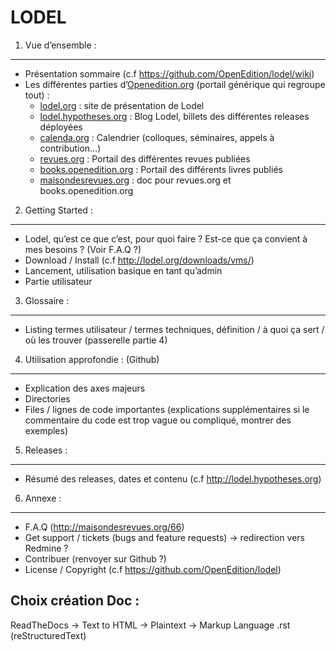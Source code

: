 LODEL
=====

1. 	Vue d’ensemble :
------------------------

- Présentation sommaire (c.f https://github.com/OpenEdition/lodel/wiki)
- Les différentes parties d’[Openedition.org](https://www.openedition.org) (portail générique qui regroupe tout) :
	- [lodel.org](https://www.lodel.org) : site de présentation de Lodel
	- [lodel.hypotheses.org](https://www.lodel.hypotheses.org) : Blog Lodel, billets des différentes releases déployées
	- [calenda.org](https://www.calenda.org) : Calendrier (colloques, séminaires, appels à contribution…)
	- [revues.org](https://www.revues.org) : Portail des différentes revues publiées
	- [books.openedition.org](https://books.openedition.org) : Portail des différents livres publiés
	- [maisondesrevues.org](https://www.maisondesrevues.org) : doc pour revues.org et books.openedition.org

2.	Getting Started :
-------------------------

- Lodel, qu’est ce que c’est, pour quoi faire ? Est-ce que ça convient à mes besoins ? (Voir F.A.Q ?) 
- Download / Install (c.f http://lodel.org/downloads/vms/)
- Lancement, utilisation basique en tant qu’admin
- Partie utilisateur

3.	Glossaire :
-------------------

- Listing termes utilisateur / termes techniques, définition / à quoi ça sert / où les trouver (passerelle partie 4)

4.	Utilisation approfondie : (Github)
------------------------------------------

- Explication des axes majeurs
- Directories
- Files / lignes de code importantes (explications supplémentaires si le commentaire du code est trop vague ou compliqué, montrer des exemples)

5.	Releases :
------------------

- Résumé des releases, dates et contenu (c.f http://lodel.hypotheses.org)

6.	Annexe :
----------------

- F.A.Q (http://maisondesrevues.org/66)
- Get support / tickets (bugs and feature requests) -> redirection vers Redmine ?
- Contribuer (renvoyer sur Github ?)
- License / Copyright (c.f https://github.com/OpenEdition/lodel)

Choix création Doc :
--------------------

ReadTheDocs -> Text to HTML -> Plaintext -> Markup Language .rst (reStructuredText)
